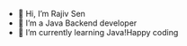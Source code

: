 - 👋 Hi, I’m Rajiv Sen
- 👀 I’m a Java Backend developer
- 🌱 I’m currently learning Java!Happy coding



<!---
rajivsen511/rajivsen511 is a ✨ special ✨ repository because its `README.md` (this file) appears on your GitHub profile.
You can click the Preview link to take a look at your changes.
--->
